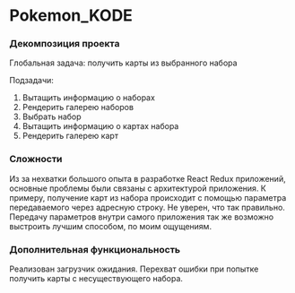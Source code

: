# Pokemon_KODE

### Декомпозиция проекта

Глобальная задача: получить карты из выбранного набора

Подзадачи:

1. Вытащить информацию о наборах
2. Рендерить галерею наборов
3. Выбрать набор
4. Вытащить информацию о картах набора
5. Рендерить галерею карт

### Сложности

Из за нехватки большого опыта в разработке React Redux приложений, основные проблемы были связаны с архитектурой приложения. К примеру, получение карт из набора происходит с помощью параметра передаваемого через адресную строку. Не уверен, что так правильно.
Передачу параметров внутри самого приложения так же возможно выстроить лучшим способом, по моим ощущениям.

### Дополнительная функциональность

Реализован загрузчик ожидания.
Перехват ошибки при попытке получить карты с несуществующего набора.
